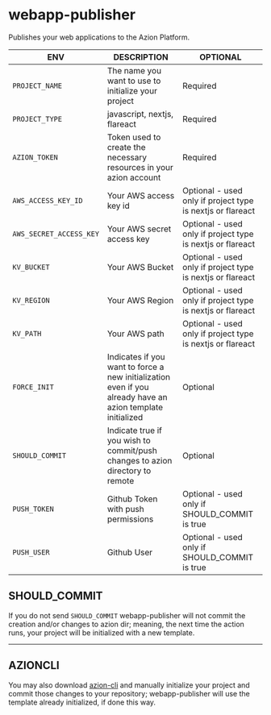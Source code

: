 # webapp-publisher
Publishes your web applications to the Azion Platform.


|ENV|DESCRIPTION|OPTIONAL|
|---|---|---|
|`PROJECT_NAME`|The name you want to use to initialize your project|Required|
|`PROJECT_TYPE`|javascript, nextjs, flareact|Required|
|`AZION_TOKEN`|Token used to create the necessary resources in your azion account|Required|
|`AWS_ACCESS_KEY_ID`|Your AWS access key id|Optional - used only if project type is nextjs or flareact|
|`AWS_SECRET_ACCESS_KEY`|Your AWS secret access key|Optional - used only if project type is nextjs or flareact|
|`KV_BUCKET`|Your AWS Bucket|Optional - used only if project type is nextjs or flareact|
|`KV_REGION`|Your AWS Region|Optional - used only if project type is nextjs or flareact|
|`KV_PATH`|Your AWS path|Optional - used only if project type is nextjs or flareact|
|`FORCE_INIT`|Indicates if you want to force a new initialization even if you already have an azion template initialized|Optional|
|`SHOULD_COMMIT`|Indicate true if you wish to commit/push changes to azion directory to remote|Optional|
|`PUSH_TOKEN`|Github Token with push permissions|Optional - used only if SHOULD_COMMIT is true|
|`PUSH_USER`|Github User|Optional - used only if SHOULD_COMMIT is true|


## SHOULD_COMMIT

If you do not send `SHOULD_COMMIT` webapp-publisher will not commit the creation and/or changes to azion dir; meaning, the next time the action runs, your project will be initialized with a new template. 

-----

## AZIONCLI

You may also download [azion-cli](https://www.azion.com/en/documentation/products/CLI) and manually initialize your project and commit those changes to your repository; webapp-publisher will use the template already initialized, if done this way. 
